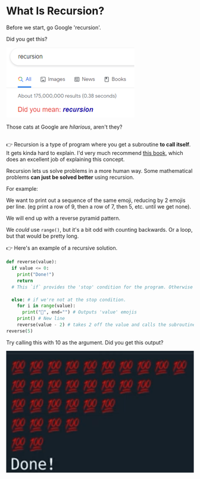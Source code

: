 # What Is Recursion?

Before we start, go Google 'recursion'.

Did you get this?

![](resources/01_recursion.png)

Those cats at Google are *hilarious*, aren't they?

##
👉 Recursion is a type of program where you get a subroutine **to call itself**. It gets kinda hard to explain. I'd very much recommend [this book](https://www.amazon.co.uk/Think-Like-Programmer-Introduction-Creative/dp/1593274246), which does an excellent job of explaining this concept.

Recursion lets us solve problems in a more human way. Some mathematical problems **can just be solved better** using recursion.

For example:

We want to print out a sequence of the same emoji, reducing by 2 emojis per line. (eg print a row of 9, then a row of 7, then 5, etc. until we get none).

We will end up with a reverse pyramid pattern.

We *could* use `range()`, but it's a bit odd with counting backwards. Or a loop, but that would be pretty long.

👉 Here's an example of a recursive solution.

```python
def reverse(value):
  if value <= 0:
    print("Done!")
    return
  # This `if` provides the 'stop' condition for the program. Otherwise it would run forever.

  else: # if we're not at the stop condition.
    for i in range(value):
      print("💯", end="") # Outputs 'value' emojis
    print() # New line
    reverse(value - 2) # takes 2 off the value and calls the subroutine again with this new number. Eg if value was 7 it would call 'reverse(value)' again with value as 5.
reverse(5)
```

Try calling this with 10 as the argument. Did you get this output? 

![](resources/01_recursion2.png)



